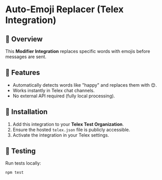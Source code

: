 # Auto-Emoji Replacer (Telex Integration)

## 📌 Overview
This **Modifier Integration** replaces specific words with emojis before messages are sent.

## 🚀 Features
- Automatically detects words like "happy" and replaces them with 😊.
- Works instantly in Telex chat channels.
- No external API required (fully local processing).

## 🔧 Installation
1. Add this integration to your **Telex Test Organization**.
2. Ensure the hosted `telex.json` file is publicly accessible.
3. Activate the integration in your Telex settings.

## 🧪 Testing
Run tests locally:
```bash
npm test
